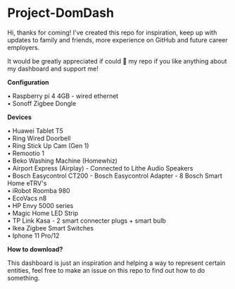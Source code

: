 # Project-DomDash

Hi, thanks for coming! I've created this repo for inspiration, keep up with updates to family and friends, more experience on GitHub and future career employers.

It would be greatly appreciated if could 🌟 my repo if you like anything about my dashboard and support me!

**Configuration**

• Raspberry pi 4 4GB - wired ethernet       
• Sonoff Zigbee Dongle   

**Devices**

• Huawei Tablet T5               
• Ring Wired Doorbell         
• Ring Stick Up Cam (Gen 1)           
• Remootio 1          
• Beko Washing Machine (Homewhiz)         
• Airport Express (Airplay) - Connected to Lithe Audio Speakers           
• Bosch Easycontrol CT200 - Bosch Easycontrol Adapter - 8 Bosch Smart Home eTRV's           
• iRobot Roomba 980              
• EcoVacs n8               
• HP Envy 5000 series          
• Magic Home LED Strip        
• TP Link Kasa - 2 smart connecter plugs + smart bulb   
• Ikea Zigbee Smart Switches                         
• Iphone 11 Pro/12

**How to download?**      

This dashboard is just an inspiration and helping a way to represent certain entities, feel free to make an issue on this repo to find out how to do something.
